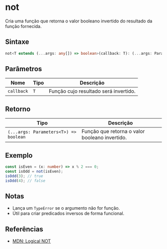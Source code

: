 # not

Cria uma função que retorna o valor booleano invertido do resultado da função fornecida.

## Sintaxe
```typescript
not<T extends (...args: any[]) => boolean>(callback: T): (...args: Parameters<T>) => boolean
```

## Parâmetros

| Nome      | Tipo   | Descrição                        |
|-----------|--------|----------------------------------|
| `callback`| `T`    | Função cujo resultado será invertido. |

## Retorno

| Tipo                                 | Descrição                          |
|--------------------------------------|------------------------------------|
| `(...args: Parameters<T>) => boolean`| Função que retorna o valor booleano invertido. |

## Exemplo
```typescript
const isEven = (x: number) => x % 2 === 0;
const isOdd = not(isEven);
isOdd(3); // true
isOdd(4); // false
```

## Notas
- Lança um `TypeError` se o argumento não for função.
- Útil para criar predicados inversos de forma funcional.

## Referências
- [MDN: Logical NOT](https://developer.mozilla.org/pt-BR/docs/Web/JavaScript/Reference/Operators/Logical_NOT)